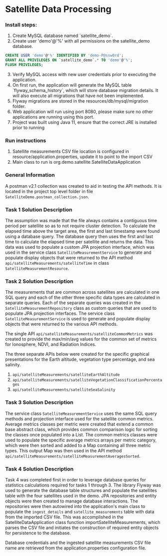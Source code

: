 # Satellite Data Processing

### Install steps:
1. Create MySQL database named \`satellite_demo\`.
2. Create user 'demo'@'%' with all permissions on the satellite_demo database.
 
```sql
CREATE USER 'demo'@'%' IDENTIFIED BY 'demo-P@ssw0rd';
GRANT ALL PRIVILEGES ON `satellite_demo`.* TO 'demo'@'%';
FLUSH PRIVILEGES;
```

3. Verify MySQL access with new user credentials prior to executing the application.
4. On first run, the application will generate the MySQL table \`flyway_schema_history\`, which will store database migration details. It will also execute all migrations that have not been implemented.
5. Flyway migrations are stored in the resources/db/mysql/migration folder.
6. Web application will run using port 8080, please make sure no other applications are running using this port. 
7. Project was built using Java 11, ensure that the correct JRE is installed prior to running

### Run instructions 
1. Satellite measurements CSV file location is configured in resource/application.properties, update it to point to the import CSV
2. Main class to run is org.demo.satellite.SatelliteDataApplication

### General Information
A postman v2.1 collection was created to aid in testing the API methods. It is located in the project top level folder in file `SatelliteDemo.postman_collection.json`.

### Task 1 Solution Description
The assumption was made that the file always contains a contiguous time period per satellite so as to not require cluster detection. To calculate the elapsed time above the target area, the first and last timestamp were found using a database query. The database query then uses the first and last time to calculate the elapsed time per satellite and returns the data. This data was used to populate a custom JPA projection interface, which was used in the service class `SatelliteMeasurementService` to generate and populate display objects that were returned to the API method `api/satelliteMeasurements/satelliteTime` in class `SatelliteMeasurementResource`. 

### Task 2 Solution Description
The measurements that are common across satellites are calculated in one SQL query and each of the other three specific data types are calculated in separate queries. Each of the separate queries was created in the `SatelliteMeasurementRepository` class as custom queries that are used to populate JPA projection interfaces. The service class `SatelliteMeasurementService` is used to generate and populate display objects that were returned to the various API methods. 

The single API `api/satelliteMeasurements/satelliteCommonMetrics` was created to provide the max/min/avg values for the common set of metrics for Ionosphere, NDVI, and Radiation Indices. 

The three separate APIs below were created for the specific graphical presentations for the Earth altitude, vegetation type percentage, and sea salinity.
1. `api/satelliteMeasurements/satelliteEarthAltitude`
2. `api/satelliteMeasurements/satelliteVegetationClassificationPercentages`
3. `api/satelliteMeasurements/satelliteSeaSalinity`

### Task 3 Solution Description
The service class `SatelliteMeasurementService` uses the same SQL query methods and projection interface used for the satellite common metrics. Average metrics classes per metric were created that extend a common base abstract class, which provides common comparison logic for sorting the classes once populated into a List. The common metrics classes were used to populate the specific average metrics arrays per metric category, which were then sorted and added to a Map containing all three metric types. This output Map was then used in the API method `api/satelliteMeasurements/satelliteMeasurementAveragesSorted`.

### Task 4 Solution Description
Task 4 was completed first in order to leverage database queries for statistics calculations required for tasks 1 through 3. The library Flyway was used to generate the database table structures and populate the satellites table with the four satellites used in the demo. JPA repositories and entity objects were then created to manage database interactions. The repositories were then autowired into the application's main class to populate the `ingest_details` and `satellite_measurements` table with data from the imported CSV file. This was accomplished in the SatelliteDataApplication class function importSatelliteMeasurements, which parses the CSV file and initiates the construction of required entity objects for persistence to the database.

Database credentials and the ingested satellite measurements CSV file name are retrieved from the application.properties configuration file. 


